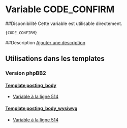 # Variable CODE_CONFIRM

##Disponibilité
Cette variable est utilisable directement.

```html
{CODE_CONFIRM}
```

##Description
[Ajouter une description](https://fa-tvars.appspot.com/var/CODE_CONFIRM)

## Utilisations dans les templates

### Version phpBB2

#### [Template posting_body](subsilver/posting_body.md#readme)
* [Variable &agrave; la ligne 514](../subsilver/posting_body.tpl#L514)

#### [Template posting_body_wysiwyg](subsilver/posting_body_wysiwyg.md#readme)
* [Variable &agrave; la ligne 514](../subsilver/posting_body_wysiwyg.tpl#L514)